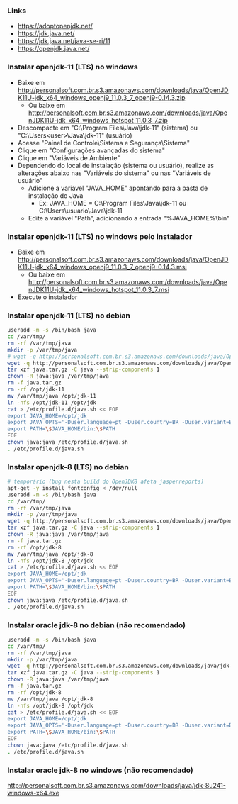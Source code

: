 ### Links

* <https://adoptopenjdk.net/>
* <https://jdk.java.net/>
* <https://jdk.java.net/java-se-ri/11>
* <https://openjdk.java.net/>

### Instalar openjdk-11 (LTS) no windows

* Baixe em <http://personalsoft.com.br.s3.amazonaws.com/downloads/java/OpenJDK11U-jdk_x64_windows_openj9_11.0.3_7_openj9-0.14.3.zip>
	* Ou baixe em <http://personalsoft.com.br.s3.amazonaws.com/downloads/java/OpenJDK11U-jdk_x64_windows_hotspot_11.0.3_7.zip>
* Descompacte em "C:\Program Files\Java\jdk-11" (sistema) ou "C:\Users\<user>\Java\jdk-11" (usuário)
* Acesse "Painel de Controle\Sistema e Segurança\Sistema"
* Clique em "Configurações avançadas do sistema"
* Clique em "Variáveis de Ambiente"
* Dependendo do local de instalação (sistema ou usuário), realize as alterações abaixo nas "Variáveis do sistema" ou nas "Variáveis de usuário"
	* Adicione a variável "JAVA_HOME" apontando para a pasta de instalação do Java
		* Ex: JAVA_HOME = C:\Program Files\Java\jdk-11 ou C:\Users\usuario\Java\jdk-11
	* Edite a variável "Path", adicionando a entrada "%JAVA_HOME%\bin"

### Instalar openjdk-11 (LTS) no windows pelo instalador

* Baixe em <http://personalsoft.com.br.s3.amazonaws.com/downloads/java/OpenJDK11U-jdk_x64_windows_openj9_11.0.3_7_openj9-0.14.3.msi>
	* Ou baixe em <http://personalsoft.com.br.s3.amazonaws.com/downloads/java/OpenJDK11U-jdk_x64_windows_hotspot_11.0.3_7.msi>
* Execute o instalador

### Instalar openjdk-11 (LTS) no debian

```bash
useradd -m -s /bin/bash java
cd /var/tmp/
rm -rf /var/tmp/java
mkdir -p /var/tmp/java
# wget -q http://personalsoft.com.br.s3.amazonaws.com/downloads/java/OpenJDK11U-jdk_x64_linux_hotspot_11.0.3_7.tar.gz -O java.tar.gz
wget -q http://personalsoft.com.br.s3.amazonaws.com/downloads/java/OpenJDK11U-jdk_x64_linux_openj9_11.0.3_7_openj9-0.14.3.tar.gz -O java.tar.gz
tar xzf java.tar.gz -C java --strip-components 1
chown -R java:java /var/tmp/java
rm -f java.tar.gz
rm -rf /opt/jdk-11
mv /var/tmp/java /opt/jdk-11
ln -nfs /opt/jdk-11 /opt/jdk
cat > /etc/profile.d/java.sh << EOF
export JAVA_HOME=/opt/jdk
export JAVA_OPTS='-Duser.language=pt -Duser.country=BR -Duser.variant=BR'
export PATH=\$JAVA_HOME/bin:\$PATH
EOF
chown java:java /etc/profile.d/java.sh
. /etc/profile.d/java.sh
```

### Instalar openjdk-8 (LTS) no debian

```bash
# temporário (bug nesta build do OpenJDK8 afeta jasperreports)
apt-get -y install fontconfig < /dev/null
useradd -m -s /bin/bash java
cd /var/tmp/
rm -rf /var/tmp/java
mkdir -p /var/tmp/java
wget -q http://personalsoft.com.br.s3.amazonaws.com/downloads/java/OpenJDK8U-jdk_x64_linux_openj9_8u212b04_openj9-0.14.2.tar.gz -O java.tar.gz
tar xzf java.tar.gz -C java --strip-components 1
chown -R java:java /var/tmp/java
rm -f java.tar.gz
rm -rf /opt/jdk-8
mv /var/tmp/java /opt/jdk-8
ln -nfs /opt/jdk-8 /opt/jdk
cat > /etc/profile.d/java.sh << EOF
export JAVA_HOME=/opt/jdk
export JAVA_OPTS='-Duser.language=pt -Duser.country=BR -Duser.variant=BR'
export PATH=\$JAVA_HOME/bin:\$PATH
EOF
chown java:java /etc/profile.d/java.sh
. /etc/profile.d/java.sh
```

### Instalar oracle jdk-8 no debian (não recomendado)

```bash
useradd -m -s /bin/bash java
cd /var/tmp/
rm -rf /var/tmp/java
mkdir -p /var/tmp/java
wget -q http://personalsoft.com.br.s3.amazonaws.com/downloads/java/jdk-8u211-linux-x64.tar.gz -O java.tar.gz
tar xzf java.tar.gz -C java --strip-components 1
chown -R java:java /var/tmp/java
rm -f java.tar.gz
rm -rf /opt/jdk-8
mv /var/tmp/java /opt/jdk-8
ln -nfs /opt/jdk-8 /opt/jdk
cat > /etc/profile.d/java.sh << EOF
export JAVA_HOME=/opt/jdk
export JAVA_OPTS='-Duser.language=pt -Duser.country=BR -Duser.variant=BR'
export PATH=\$JAVA_HOME/bin:\$PATH
EOF
chown java:java /etc/profile.d/java.sh
. /etc/profile.d/java.sh
```

### Instalar oracle jdk-8 no windows (não recomendado)

http://personalsoft.com.br.s3.amazonaws.com/downloads/java/jdk-8u241-windows-x64.exe
